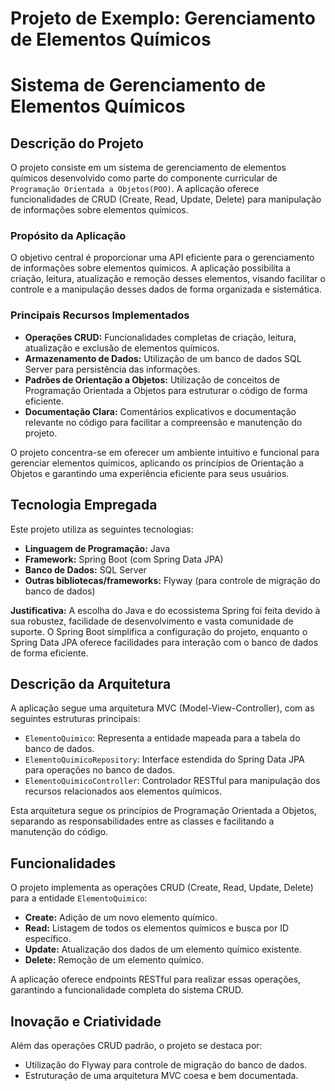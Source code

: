 # Projeto de Exemplo: Gerenciamento de Elementos Químicos
# Sistema de Gerenciamento de Elementos Químicos

## Descrição do Projeto

O projeto consiste em um sistema de gerenciamento de elementos químicos desenvolvido como parte do componente curricular de `Programação Orientada a Objetos(POO)`. A aplicação oferece funcionalidades de CRUD (Create, Read, Update, Delete) para manipulação de informações sobre elementos químicos.

### Propósito da Aplicação

O objetivo central é proporcionar uma API eficiente para o gerenciamento de informações sobre elementos químicos. A aplicação possibilita a criação, leitura, atualização e remoção desses elementos, visando facilitar o controle e a manipulação desses dados de forma organizada e sistemática.

### Principais Recursos Implementados

- **Operações CRUD:** Funcionalidades completas de criação, leitura, atualização e exclusão de elementos químicos.
- **Armazenamento de Dados:** Utilização de um banco de dados SQL Server para persistência das informações.
- **Padrões de Orientação a Objetos:** Utilização de conceitos de Programação Orientada a Objetos para estruturar o código de forma eficiente.
- **Documentação Clara:** Comentários explicativos e documentação relevante no código para facilitar a compreensão e manutenção do projeto.

 O projeto concentra-se em oferecer um ambiente intuitivo e funcional para gerenciar elementos químicos, aplicando os princípios de Orientação a Objetos e garantindo uma experiência eficiente para seus usuários.

## Tecnologia Empregada

Este projeto utiliza as seguintes tecnologias:

- **Linguagem de Programação:** Java
- **Framework:** Spring Boot (com Spring Data JPA)
- **Banco de Dados:** SQL Server
- **Outras bibliotecas/frameworks:** Flyway (para controle de migração do banco de dados)

**Justificativa:** A escolha do Java e do ecossistema Spring foi feita devido à sua robustez, facilidade de desenvolvimento e vasta comunidade de suporte. O Spring Boot simplifica a configuração do projeto, enquanto o Spring Data JPA oferece facilidades para interação com o banco de dados de forma eficiente.

## Descrição da Arquitetura

A aplicação segue uma arquitetura MVC (Model-View-Controller), com as seguintes estruturas principais:
- `ElementoQuimico`: Representa a entidade mapeada para a tabela do banco de dados.
- `ElementoQuimicoRepository`: Interface estendida do Spring Data JPA para operações no banco de dados.
- `ElementoQuimicoController`: Controlador RESTful para manipulação dos recursos relacionados aos elementos químicos.

Esta arquitetura segue os princípios de Programação Orientada a Objetos, separando as responsabilidades entre as classes e facilitando a manutenção do código.

## Funcionalidades

O projeto implementa as operações CRUD (Create, Read, Update, Delete) para a entidade `ElementoQuimico`:
- **Create:** Adição de um novo elemento químico.
- **Read:** Listagem de todos os elementos químicos e busca por ID específico.
- **Update:** Atualização dos dados de um elemento químico existente.
- **Delete:** Remoção de um elemento químico.

A aplicação oferece endpoints RESTful para realizar essas operações, garantindo a funcionalidade completa do sistema CRUD.

## Inovação e Criatividade

Além das operações CRUD padrão, o projeto se destaca por:
- Utilização do Flyway para controle de migração do banco de dados.
- Estruturação de uma arquitetura MVC coesa e bem documentada.
